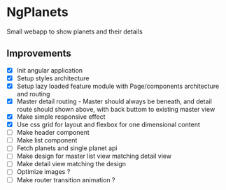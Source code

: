# NgPlanets

Small webapp to show planets and their details

## Improvements

- [x] Init angular application
- [x] Setup styles architecture
- [x] Setup lazy loaded feature module with Page/components architecture and routing
- [x] Master detail routing - Master should always be beneath, and detail route should shown above, with back buttom to existing master view
- [x] Make simple responsive effect
- [x] Use css grid for layout and flexbox for one dimensional content
- [ ] Make header component
- [ ] Make list component
- [ ] Fetch planets and single planet api
- [ ] Make design for master list view matching detail view
- [ ] Make detail view matching the design
- [ ] Optimize images ?
- [ ] Make router transition animation ?
